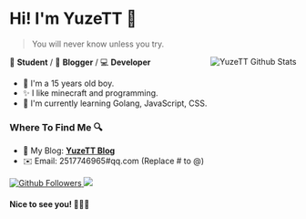 # Hi! I'm YuzeTT 👋

> You will never know unless you try.

<a href="#">
  <img align="right" alt="YuzeTT Github Stats" src="https://github-readme-stats.vercel.app/api?username=YuzeTT&show_icons=true&title_color=2196f3&icon_color=2196f3&text_color=4c4948&bg_color=ffffff">
</a>

📄 **Student** / 🎨 **Blogger** / 💻 **Developer**

- 🎉 I'm a 15 years old boy.
- ✨ I like minecraft and programming.
- 🌱 I'm currently learning Golang, JavaScript, CSS.

### Where To Find Me 🔍

- 📝 My Blog: [**YuzeTT Blog**](https://blog.yuze.gq)
- ✉️ Email: 2517746965#qq.com (Replace # to @)

<a href="https://github.com/YuzeTT?tab=followers">
  <img alt="Github Followers" src="https://img.shields.io/badge/dynamic/json?logo=github&label=GitHub%20Followers&labelColor=282c34&color=181717&query=%24.data.totalSubs&url=https%3A%2F%2Fapi.spencerwoo.com%2Fsubstats%2F%3Fsource%3Dgithub%26queryKey%3DFlexiston&style=flat-square">
</a>

<a href="https://a.paddle.com/v2/click/16413/119403?link=2345">
      <img src="https://img.shields.io/badge/Supported%20by-Node%20Cli.com%20%E2%86%92-gray.svg?colorA=61c265&colorB=4CAF50&style=for-the-badge"/>
    </a>

#### Nice to see you! 🤣🤣🤣
